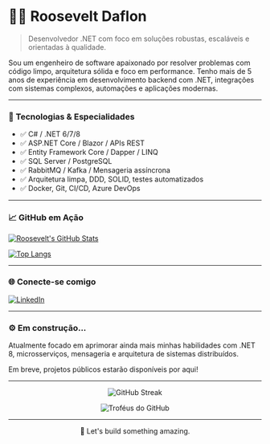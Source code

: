 # 👨‍💻 Roosevelt Daflon

> Desenvolvedor .NET com foco em soluções robustas, escaláveis e orientadas à qualidade.

Sou um engenheiro de software apaixonado por resolver problemas com código limpo, arquitetura sólida e foco em performance. Tenho mais de 5 anos de experiência em desenvolvimento backend com .NET, integrações com sistemas complexos, automações e aplicações modernas.

---

### 🧰 Tecnologias & Especialidades

- ✅ C# / .NET 6/7/8
- ✅ ASP.NET Core / Blazor / APIs REST
- ✅ Entity Framework Core / Dapper / LINQ
- ✅ SQL Server / PostgreSQL
- ✅ RabbitMQ / Kafka / Mensageria assíncrona
- ✅ Arquitetura limpa, DDD, SOLID, testes automatizados
- ✅ Docker, Git, CI/CD, Azure DevOps

---

### 📈 GitHub em Ação

[![Roosevelt's GitHub Stats](https://github-readme-stats.vercel.app/api?username=RooseveltDaflon&show_icons=true&theme=radical)](https://github.com/Roosevelt-Daflon)

[![Top Langs](https://github-readme-stats.vercel.app/api/top-langs/?username=RooseveltDaflon&layout=compact&theme=radical)](https://github.com/Roosevelt-Daflon)

---

### 🌐 Conecte-se comigo

[![LinkedIn](https://img.shields.io/badge/-Roosevelt%20Daflon-blue?style=for-the-badge&logo=linkedin&logoColor=white)](https://www.linkedin.com/in/roosevelt-daflon-785016224/)

---

### ⚙️ Em construção...

Atualmente focado em aprimorar ainda mais minhas habilidades com .NET 8, microsserviços, mensageria e arquitetura de sistemas distribuídos.

Em breve, projetos públicos estarão disponíveis por aqui!

---

<!-- Gifs animados e visualizações -->

<p align="center">
  <img src="https://github-readme-streak-stats.herokuapp.com/?user=RooseveltDaflon&theme=radical" alt="GitHub Streak"/>
</p>

<p align="center">
  <img src="https://github-profile-trophy.vercel.app/?username=RooseveltDaflon&theme=radical&column=4" alt="Troféus do GitHub"/>
</p>

---

<p align="center">🚀 Let's build something amazing.</p>
